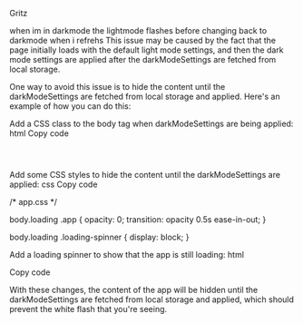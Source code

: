 Gritz

when im in darkmode the lightmode flashes before changing back to darkmode when i refrehs
This issue may be caused by the fact that the page initially loads with the default light mode settings, and then the dark mode settings are applied after the darkModeSettings are fetched from local storage.

One way to avoid this issue is to hide the content until the darkModeSettings are fetched from local storage and applied. Here's an example of how you can do this:

Add a CSS class to the body tag when darkModeSettings are being applied:
html
Copy code

<!-- App.svelte -->

<script>
  import { darkModeSettings } from './store.js';
  import './app.css';
  import Header from './Header.svelte';
  import Content from './Content.svelte';
  import Footer from './Footer.svelte';
  
  $darkModeSettings // subscribe to changes in darkModeSettings
    .subscribe(value => {
      document.body.classList.add('loading'); // add the 'loading' class to body
    })
    .unsubscribe();
  
  $darkModeSettings // subscribe again
    .subscribe(value => {
      document.body.classList.remove('loading'); // remove the 'loading' class from body
    })
    .unsubscribe();
</script>

<!-- Add the 'loading' class to the body tag when dark mode is being applied -->
<style>
  .loading {
    visibility: hidden;
  }
</style>

<!-- The main app content -->
<div class="app">
  <Header />
  <Content />
  <Footer />
</div>


Add some CSS styles to hide the content until the darkModeSettings are applied:
css
Copy code

/* app.css */

body.loading .app {
  opacity: 0;
  transition: opacity 0.5s ease-in-out;
}

body.loading .loading-spinner {
  display: block;
}


Add a loading spinner to show that the app is still loading:
html

Copy code

<!-- App.svelte -->
<div class="loading-spinner"></div>

With these changes, the content of the app will be hidden until the darkModeSettings are fetched from local storage and applied, which should prevent the white flash that you're seeing.
